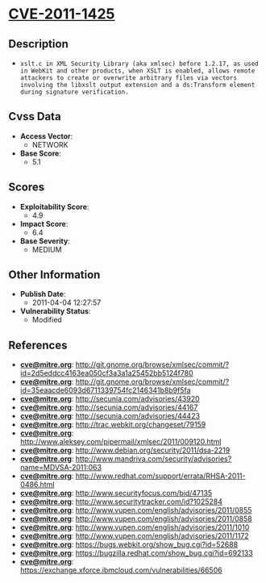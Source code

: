 
# [CVE-2011-1425](http://git.gnome.org/browse/xmlsec/commit/?id=2d5eddcc4163ea050cf3a3a1a25452bb5124f780)

## Description

- `xslt.c in XML Security Library (aka xmlsec) before 1.2.17, as used in WebKit and other products, when XSLT is enabled, allows remote attackers to create or overwrite arbitrary files via vectors involving the libxslt output extension and a ds:Transform element during signature verification.`

## Cvss Data

- **Access Vector**:
  - NETWORK
- **Base Score**:
  - 5.1

## Scores

- **Exploitability Score**:
  - 4.9
- **Impact Score**:
  - 6.4
- **Base Severity**:
  - MEDIUM

## Other Information

- **Publish Date**:
  - 2011-04-04 12:27:57
- **Vulnerability Status**:
  - Modified

## References

- **cve@mitre.org**: http://git.gnome.org/browse/xmlsec/commit/?id=2d5eddcc4163ea050cf3a3a1a25452bb5124f780
- **cve@mitre.org**: http://git.gnome.org/browse/xmlsec/commit/?id=35eaacde6093d6711339754fc2146341b8b9f5fa
- **cve@mitre.org**: http://secunia.com/advisories/43920
- **cve@mitre.org**: http://secunia.com/advisories/44167
- **cve@mitre.org**: http://secunia.com/advisories/44423
- **cve@mitre.org**: http://trac.webkit.org/changeset/79159
- **cve@mitre.org**: http://www.aleksey.com/pipermail/xmlsec/2011/009120.html
- **cve@mitre.org**: http://www.debian.org/security/2011/dsa-2219
- **cve@mitre.org**: http://www.mandriva.com/security/advisories?name=MDVSA-2011:063
- **cve@mitre.org**: http://www.redhat.com/support/errata/RHSA-2011-0486.html
- **cve@mitre.org**: http://www.securityfocus.com/bid/47135
- **cve@mitre.org**: http://www.securitytracker.com/id?1025284
- **cve@mitre.org**: http://www.vupen.com/english/advisories/2011/0855
- **cve@mitre.org**: http://www.vupen.com/english/advisories/2011/0858
- **cve@mitre.org**: http://www.vupen.com/english/advisories/2011/1010
- **cve@mitre.org**: http://www.vupen.com/english/advisories/2011/1172
- **cve@mitre.org**: https://bugs.webkit.org/show_bug.cgi?id=52688
- **cve@mitre.org**: https://bugzilla.redhat.com/show_bug.cgi?id=692133
- **cve@mitre.org**: https://exchange.xforce.ibmcloud.com/vulnerabilities/66506
